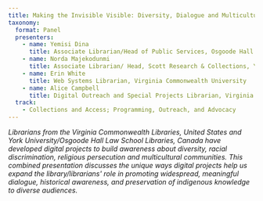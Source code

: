 ```yaml
---
title: Making the Invisible Visible: Diversity, Dialogue and Multicultural Awareness Through Digital Projects
taxonomy:
  format: Panel
  presenters:
    - name: Yemisi Dina
      title: Associate Librarian/Head of Public Services, Osgoode Hall Law School, York University
    - name: Norda Majekodunmi
      title: Associate Librarian/ Head, Scott Research & Collections, York University Libraries
    - name: Erin White
      title: Web Systems Librarian, Virginia Commonwealth University
    - name: Alice Campbell
      title: Digital Outreach and Special Projects Librarian, Virginia Commonwealth University (cannot attend, but is a co-author)
  track: 
    - Collections and Access; Programming, Outreach, and Advocacy
---
```

_Librarians from the Virginia Commonwealth Libraries, United States and York University/Osgoode Hall Law School Libraries, Canada have developed digital projects to build awareness about diversity, racial discrimination, religious persecution and multicultural communities. This combined presentation discusses the unique ways digital projects help us expand the library/librarians' role in promoting widespread, meaningful dialogue, historical awareness, and preservation of indigenous knowledge to diverse audiences._

